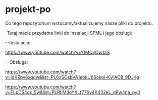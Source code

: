 # projekt-po


Do tego repozytorium wrzucamy/aktualizujemy nasze pliki do projektu.

-Tutaj macie przydatne linki do instalacji SFML i jego obsługi:

--Instalacja:

https://www.youtube.com/watch?v=YfMQyOw1zik


--Obsługa: 

https://www.youtube.com/watch?v=IdKZpv6xqdw&list=PL6xSOsbVA1ebkU66okpi-KViAO8_9DJKg

https://www.youtube.com/watch?v=FLpD54gx_5w&list=PLRtjMdoYXLf776y4K432eL_qPw4na_py3
